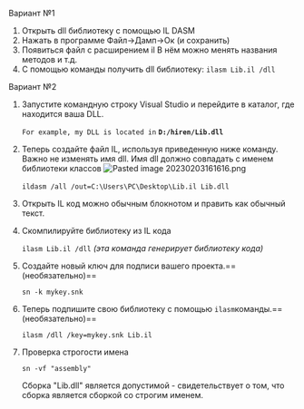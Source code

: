 Вариант №1
1. Открыть dll библиотеку с помощью IL DASM
2. Нажать в программе Файл->Дамп->Ок (и сохранить)
3. Появиться файл с расширением il В нём можно менять названия методов и т.д.
4. С помощью команды получить dll библиотеку:
 `ilasm Lib.il /dll`
   


Вариант №2
1.  Запустите командную строку Visual Studio и перейдите в каталог, где находится ваша DLL.
    
    `For example, my DLL is located in` **`D:/hiren/Lib.dll`**
    
2.  Теперь создайте файл IL, используя приведенную ниже команду.
	 Важно не изменять имя dll. Имя dll должно совпадать с именем библиотеки классов
	 ![Pasted image 20230203161616.png](/img/user/Files/Image/Pasted%20image%2020230203161616.png)
	 
    `ildasm /all /out=C:\Users\PC\Desktop\Lib.il Lib.dll` 
    
3. Открыть IL код можно обычным блокнотом и править как обычный текст.

4. Скомпилируйте библиотеку из IL кода
	
	`ilasm Lib.il /dll`   _(эта команда генерирует библиотеку кода)_
	

5.  Создайте новый ключ для подписи вашего проекта.==(необязательно)==
    
    `sn -k mykey.snk`
    
6.  Теперь подпишите свою библиотеку с помощью `ilasm`команды.==(необязательно)==
    
    `ilasm /dll /key=mykey.snk Lib.il`

7.  Проверка строгости имена

	`sn -vf "assembly"`
    
    Сборка "Lib.dll" является допустимой - свидетельствует о том, что сборка является сборкой со строгим именем.

